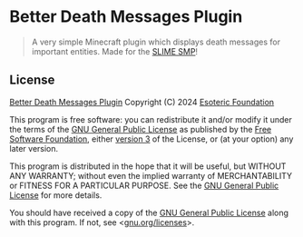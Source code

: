 # Better Death Messages Plugin

> A very simple Minecraft plugin which displays death messages for important entities. Made for the [SLIME SMP](https://github.com/SlimeSMP)!

## License

[Better Death Messages Plugin](https://github.com/SlimeSMP/better-death-messages-plugin) Copyright (C) 2024 [Esoteric Foundation](https://github.com/EsotericFoundation)

This program is free software: you can redistribute it and/or modify it under the terms of the [GNU General Public License](./LICENSE) as published by the [Free Software Foundation](https://www.fsf.org/), either [version 3](./LICENSE) of the License, or (at your option) any later version.

This program is distributed in the hope that it will be useful, but WITHOUT ANY WARRANTY; without even the implied warranty of MERCHANTABILITY or FITNESS FOR A PARTICULAR PURPOSE. See the [GNU General Public License](./LICENSE) for more details.

You should have received a copy of the [GNU General Public License](./LICENSE) along with this program. If not, see <[gnu.org/licenses](https://www.gnu.org/licenses/)>.
